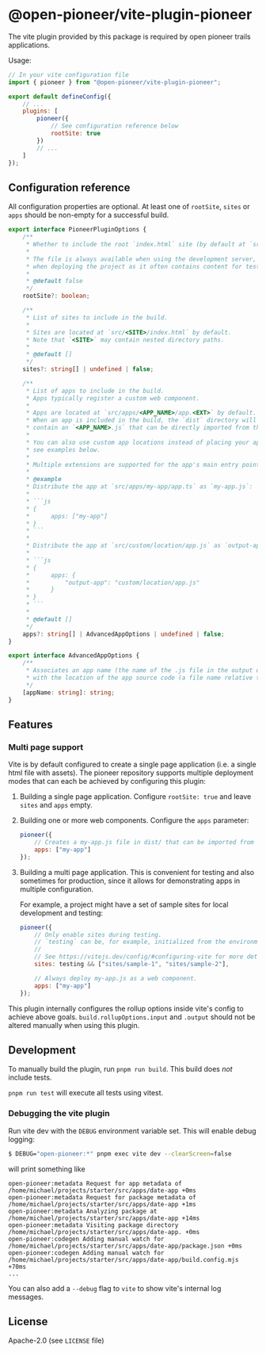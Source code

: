 # @open-pioneer/vite-plugin-pioneer

The vite plugin provided by this package is required by open pioneer trails applications.

Usage:

```js
// In your vite configuration file
import { pioneer } from "@open-pioneer/vite-plugin-pioneer";

export default defineConfig({
    // ...
    plugins: [
        pioneer({
            // See configuration reference below
            rootSite: true
        })
        // ...
    ]
});
```

## Configuration reference

All configuration properties are optional.
At least one of `rootSite`, `sites` or `apps` should be non-empty for a successful build.

````ts
export interface PioneerPluginOptions {
    /**
     * Whether to include the root `index.html` site (by default at `src/index.html`) in the build.
     *
     * The file is always available when using the development server, but may be excluded when
     * when deploying the project as it often contains content for testing.
     *
     * @default false
     */
    rootSite?: boolean;

    /**
     * List of sites to include in the build.
     *
     * Sites are located at `src/<SITE>/index.html` by default.
     * Note that `<SITE>` may contain nested directory paths.
     *
     * @default []
     */
    sites?: string[] | undefined | false;

    /**
     * List of apps to include in the build.
     * Apps typically register a custom web component.
     *
     * Apps are located at `src/apps/<APP_NAME>/app.<EXT>` by default.
     * When an app is included in the build, the `dist` directory will
     * contain an `<APP_NAME>.js` that can be directly imported from the browser.
     *
     * You can also use custom app locations instead of placing your apps in the `apps` directory,
     * see examples below.
     *
     * Multiple extensions are supported for the app's main entry point: .ts, .tsx, .js and .jsx.
     *
     * @example
     * Distribute the app at `src/apps/my-app/app.ts` as `my-app.js`:
     *
     * ```js
     * {
     *      apps: ["my-app"]
     * }
     * ```
     *
     * Distribute the app at `src/custom/location/app.js` as `output-app.js`:
     *
     * ```js
     * {
     *      apps: {
     *          "output-app": "custom/location/app.js"
     *      }
     * }
     * ```
     *
     * @default []
     */
    apps?: string[] | AdvancedAppOptions | undefined | false;
}

export interface AdvancedAppOptions {
    /**
     * Associates an app name (the name of the .js file in the output directory)
     * with the location of the app source code (a file name relative to the source directory).
     */
    [appName: string]: string;
}
````

## Features

### Multi page support

Vite is by default configured to create a single page application (i.e. a single html file with assets).
The pioneer repository supports multiple deployment modes that can each be achieved by configuring this plugin:

1. Building a single page application.
   Configure `rootSite: true` and leave `sites` and `apps` empty.

2. Building one or more web components.
   Configure the `apps` parameter:

    ```js
    pioneer({
        // Creates a my-app.js file in dist/ that can be imported from the browser.
        apps: ["my-app"]
    });
    ```

3. Building a multi page application.
   This is convenient for testing and also sometimes for production, since it allows for demonstrating apps in multiple configuration.

    For example, a project might have a set of sample sites for local development and testing:

    ```js
    pioneer({
        // Only enable sites during testing.
        // `testing` can be, for example, initialized from the environment or from a local configuration file.
        //
        // See https://vitejs.dev/config/#configuring-vite for more details
        sites: testing && ["sites/sample-1", "sites/sample-2"],

        // Always deploy my-app.js as a web component.
        apps: ["my-app"]
    });
    ```

This plugin internally configures the rollup options inside vite's config to achieve above goals.
`build.rollupOptions.input` and `.output` should not be altered manually when using this plugin.

## Development

To manually build the plugin, run `pnpm run build`.
This build does _not_ include tests.

`pnpm run test` will execute all tests using vitest.

### Debugging the vite plugin

Run vite dev with the `DEBUG` environment variable set.
This will enable debug logging:

```bash
$ DEBUG="open-pioneer:*" pnpm exec vite dev --clearScreen=false
```

will print something like

```plain
open-pioneer:metadata Request for app metadata of /home/michael/projects/starter/src/apps/date-app +0ms
open-pioneer:metadata Request for package metadata of /home/michael/projects/starter/src/apps/date-app +1ms
open-pioneer:metadata Analyzing package at /home/michael/projects/starter/src/apps/date-app +14ms
open-pioneer:metadata Visiting package directory /home/michael/projects/starter/src/apps/date-app. +0ms
open-pioneer:codegen Adding manual watch for /home/michael/projects/starter/src/apps/date-app/package.json +0ms
open-pioneer:codegen Adding manual watch for /home/michael/projects/starter/src/apps/date-app/build.config.mjs +70ms
...
```

You can also add a `--debug` flag to `vite` to show vite's internal log messages.

## License

Apache-2.0 (see `LICENSE` file)
